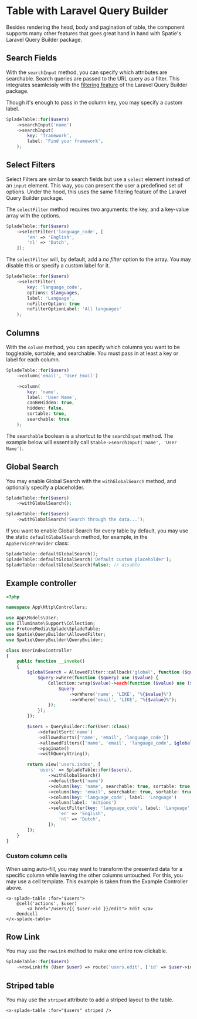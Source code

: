 # Table with Laravel Query Builder

Besides rendering the head, body and pagination of table, the component supports many other features that goes great hand in hand with Spatie's Laravel Query Builder package.

## Search Fields

With the `searchInput` method, you can specify which attributes are searchable. Search queries are passed to the URL query as a filter. This integrates seamlessly with the [filtering feature](https://spatie.be/docs/laravel-query-builder/v5/features/filtering) of the Laravel Query Builder package.

Though it's enough to pass in the column key, you may specify a custom label.

```php
SpladeTable::for($users)
    ->searchInput('name')
    ->searchInput(
        key: 'framework',
        label: 'Find your framework',
    );
```

## Select Filters

Select Filters are similar to search fields but use a `select` element instead of an `input` element. This way, you can present the user a predefined set of options. Under the hood, this uses the same filtering feature of the Laravel Query Builder package.

The `selectFilter` method requires two arguments: the key, and a key-value array with the options.

```php
SpladeTable::for($users)
    ->selectFilter('language_code', [
        'en' => 'English',
        'nl' => 'Dutch',
    ]);
```

The `selectFilter` will, by default, add a *no filter* option to the array. You may disable this or specify a custom label for it.

```php
SpladeTable::for($users)
    ->selectFilter(
        key: 'language_code',
        options: $languages,
        label: 'Language',
        noFilterOption: true
        noFilterOptionLabel: 'All languages'
    );
```


## Columns

With the `column` method, you can specify which columns you want to be toggleable, sortable, and searchable. You must pass in at least a key or label for each column.

```php
SpladeTable::for($users)
    ->column('email', 'User Email')

    ->column(
        key: 'name',
        label: 'User Name',
        canBeHidden: true,
        hidden: false,
        sortable: true,
        searchable: true
    );
```

The `searchable` boolean is a shortcut to the `searchInput` method. The example below will essentially call `$table->searchInput('name', 'User Name')`.

## Global Search

You may enable Global Search with the `withGlobalSearch` method, and optionally specify a placeholder.

```php
SpladeTable::for($users)
    ->withGlobalSearch();

SpladeTable::for($users)
    ->withGlobalSearch('Search through the data...');
```

If you want to enable Global Search for every table by default, you may use the static `defaultGlobalSearch` method, for example, in the `AppServiceProvider` class:

```php
SpladeTable::defaultGlobalSearch();
SpladeTable::defaultGlobalSearch('Default custom placeholder');
SpladeTable::defaultGlobalSearch(false); // disable
```

## Example controller

```php
<?php

namespace App\Http\Controllers;

use App\Models\User;
use Illuminate\Support\Collection;
use ProtoneMedia\Splade\SpladeTable;
use Spatie\QueryBuilder\AllowedFilter;
use Spatie\QueryBuilder\QueryBuilder;

class UserIndexController
{
    public function __invoke()
    {
        $globalSearch = AllowedFilter::callback('global', function ($query, $value) {
            $query->where(function ($query) use ($value) {
                Collection::wrap($value)->each(function ($value) use ($query) {
                    $query
                        ->orWhere('name', 'LIKE', "%{$value}%")
                        ->orWhere('email', 'LIKE', "%{$value}%");
                });
            });
        });

        $users = QueryBuilder::for(User::class)
            ->defaultSort('name')
            ->allowedSorts(['name', 'email', 'language_code'])
            ->allowedFilters(['name', 'email', 'language_code', $globalSearch])
            ->paginate()
            ->withQueryString();

        return view('users.index', [
            'users' => SpladeTable::for($users),
                ->withGlobalSearch()
                ->defaultSort('name')
                ->column(key: 'name', searchable: true, sortable: true, canBeHidden: false)
                ->column(key: 'email', searchable: true, sortable: true)
                ->column(key: 'language_code', label: 'Language')
                ->column(label: 'Actions')
                ->selectFilter(key: 'language_code', label: 'Language', options: [
                    'en' => 'English',
                    'nl' => 'Dutch',
                ]);
        ]);
    }
}
```

### Custom column cells

When using auto-fill, you may want to transform the presented data for a specific column while leaving the other columns untouched. For this, you may use a cell template. This example is taken from the Example Controller above.

```blade
<x-splade-table :for="$users">
    @cell('actions', $user)
        <a href="/users/{{ $user->id }}/edit"> Edit </a>
    @endcell
</x-splade-table>
```

## Row Link

You may use the `rowLink` method to make one entire row clickable.

```php
SpladeTable::for($users)
    ->rowLink(fn (User $user) => route('users.edit', ['id' => $user->id]))
```

## Striped table

You may use the `striped` attribute to add a striped layout to the table.

```blade
<x-splade-table :for="$users" striped />
```
